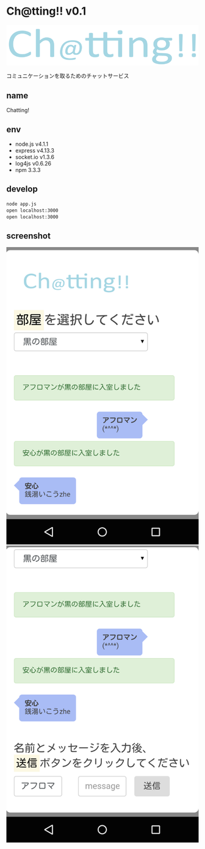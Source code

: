 # Ch@tting!! v0.1

![aaa](public/img/logo_640x480.png)

コミュニケーションを取るためのチャットサービス

## name
Chatting!

## env
* node.js v4.1.1
* express v4.13.3
* socket.io v1.3.6
* log4js v0.6.26
* npm 3.3.3

## develop

```.bash
node app.js
open localhost:3000
open localhost:3000
```

## screenshot

![hoge](public/img/Screenshot_01.png)
![hoge](public/img/Screenshot_02.png)
